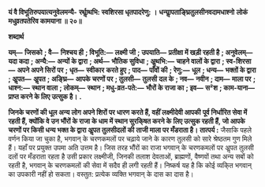 **यं वै विभूतिरुपयात्यनुवेलमन्यै-** **रर्थाॢथभि: स्वशिरसा धृतपादरेणु: ।** **धन्याॢपताङ्घ्रितुलसीनवदामधाश्नो** **लोकं मधुव्रतपतेरिव कामयाना ॥ २०॥** 

**शब्दार्थ** 

**यम्—** **जिसको** **; वै—** **निश्चय ही** **; विभूति:—** **लक्ष्मी जी** **; उपयाति—** **प्रतीक्षा में खड़ी रहती है** **; अनुवेलम्—** **यदा कदा** **; अन्यै:—** **अन्यों के द्वारा** **; अर्थ—** **भौतिक सुविधा** **; अॢथभि:—** **चाहने वालों के द्वारा** **; स्व-शिरसा—** **अपने अपने सिरों पर** **; धृत—** **स्वीकार** **करते हुए** **; पाद—** **पाँवों की** **; रेणु:—** **धूल** **; धन्य—** **भक्तों के द्वारा** **; अॢपत—** **अॢपत** **; अङ्घ्रि—** **आपके चरणों पर** **; तुलसी—** **तुलसी** **दल के** **; नव—** **नवीन** **; दाम—** **माला पर** **; धाश्न:—** **स्थान वाला** **; लोकम्—** **स्थान** **; मधु-व्रत-पते:—** **भौरों के राजा का** **; इव—** **स²श** **; काम-याना—** **प्राप्त करने के लिए उत्सुक है।** **.** 

**जिनके चरणों की धूल अन्य लोग अपने शिरों पर धारण करते हैं, वहीं लक्ष्मीदेवी आपकी** **पूर्व निर्धारित सेवा में रहती हैं, क्योंकि वे उन भौंरों के राजा के धाम में स्थान सुरकि्षत करने के** **लिए उत्सुक रहती हैं, जो आपके चरणों पर किसी धन्य भक्त के द्वारा अॢपत तुलसीदलों की** **ताजी माला पर मँडराता है।** **तात्पर्य :** जैसाकि पहले वर्णन किया जा चुका है, भगवान् के चरणकमलों पर चढ़ाये जाने के कारण तुलसी को सारे श्रेष्ठतम गुण मिले हैं। यहाँ पर प्रयुक्त उपमा अति उत्तम है। जिस तरह भौंरों का राजा भगवान् के चरणकमलों पर अॢपत तुलसी दलों पर मँडराता रहता है उसी प्रकार लक्ष्मीजी, जिनकी तलाश देवताओं, ब्राह्मणों, वैष्णवों तथा अन्य सबों को रहती है, भगवान् के चरणकमलों की सेवा में सदैव ही लगी रहती हैं। निष्कर्ष यह है कि कोई व्यकि्त भगवान् का उपकारी नहीं हो सकता। वस्तुत: प्रत्येक व्यक्ति भगवान् के दास का दास है।  